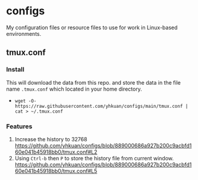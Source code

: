 # configs
My configuration files or resource files to use for work in Linux-based environments.
## tmux.conf
### Install
This will download the data from this repo. and store the data in the file name `.tmux.conf` which located in your home directory.
- `wget -O- https://raw.githubusercontent.com/yhkuan/configs/main/tmux.conf | cat > ~/.tmux.conf`
### Features
1. Increase the history to 32768 https://github.com/yhkuan/configs/blob/889000686a927b200c9acbfd160e041b45918bb0/tmux.conf#L2
2. Using `Ctrl-b` then `P` to store the history file from current window. https://github.com/yhkuan/configs/blob/889000686a927b200c9acbfd160e041b45918bb0/tmux.conf#L5
